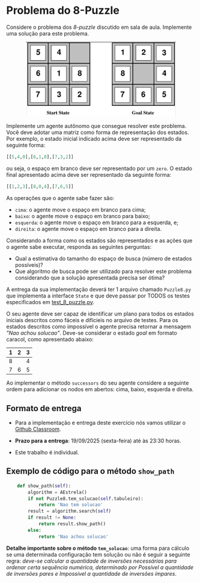 # Problema do 8-Puzzle

Considere o problema dos *8-puzzle* discutido em sala de aula. Implemente uma solução para este problema. 

<p align="center">
<img src="../../referencias/03_algoritmos_busca/figuras/fig03-04.png" alt="Grafo" width="400"/>
</p>

Implemente um agente autônomo que consegue resolver este problema. Você deve adotar uma matriz como forma de representação dos estados. Por exemplo, o estado inicial indicado acima deve ser representado da seguinte forma: 

```python
[[5,4,0],[6,1,8],[7,3,2]]
```

ou seja, o espaço em branco deve ser representado por um `zero`. O estado final apresentado acima deve ser representado da seguinte forma: 

```python
[[1,2,3],[8,0,4],[7,6,5]]
```

As operações que o agente sabe fazer são: 

* `cima`: o agente move o espaço em branco para cima;
* `baixo`: o agente move o espaço em branco para baixo;
* `esquerda`: o agente move o espaço em branco para a esquerda, e;
* `direita`: o agente move o espaço em branco para a direita.

Considerando a forma como os estados são representados e as ações que o agente sabe executar, responda as seguintes perguntas: 

* Qual a estimativa do tamanho do espaço de busca (número de
    estados possíveis)?
* Que algoritmo de busca pode ser utilizado para resolver este problema considerando que a solução apresentada precisa ser ótima? 

A entrega da sua implementação deverá ter 1 arquivo chamado `Puzzle8.py` que implementa a interface `State` e que deve passar por TODOS os testes especificados em [test_8_puzzle.py](./src/test_8Puzzle.py). 

O seu agente deve ser capaz de identificar um plano para todos os estados iniciais descritos como fáceis e difícieis no arquivo de testes. Para os estados descritos como impossível o agente precisa retornar a mensagem *"Nao achou solucao"*. Deve-se considerar o estado *goal* em formato caracol, como apresentado abaixo:

| 1 | 2 | 3 |
|:-:|:-:|:-:|
| 8 |   | 4 |
| 7 | 6 | 5 |

Ao implementar o método `successors` do seu agente considere a seguinte ordem para adicionar os nodos em abertos: cima, baixo, esquerda e direita. 

## Formato de entrega

* Para a implementação e entrega deste exercício nós vamos utilizar o [Github Classroom](https://classroom.github.com/a/tD-CJwM7). 

* **Prazo para a entrega**: 19/09/2025 (sexta-feira) até às 23:30 horas.

* Este trabalho é individual.  

## Exemplo de código para o método `show_path`

```python
    def show_path(self):
        algorithm = AEstrela()
        if not Puzzle8.tem_solucao(self.tabuleiro):
            return 'Nao tem solucao' 
        result = algorithm.search(self)
        if result != None:
            return result.show_path()
        else:
            return 'Nao achou solucao'
```

**Detalhe importante sobre o método `tem_solucao`**: uma forma para cálculo se uma determinada configuração tem solução ou não é seguir a seguinte regra: *deve-se calcular a quantidade de inversões necessárias para ordenar certa sequência numérica, determinado por Possível a quantidade de inversões pares e Impossível a quantidade de inversões ímpares*.

<!--

## Uma possível solução :new:

Abaixo são apresentados os links para uma possível solução e para o arquivo de testes utilizado na validação das submissões: 

* [Puzzle8.py](./src/Puzzle8.py)
* [test_8Puzzle.py](./src/test_8Puzzle.py)

Percebam que a implementação do [Puzzle8.py](./src/Puzzle8.py) faz uso ao algoritmo A* com poda. Além disso, foram implementadas duas heurísticas: a soma da distância de Manhattan e a soma de peças fora do lugar.

Sugiro que vocês utilizem o arquivo de testes para validar a implementação de vocês. Além disso, sugiro também mudar as heurísticas implementadas para verificar se a solução encontrada é a mesma.

Para executar os testes, sugiro executar o seguinte comando: 

```bash
pytest -v -s
```

No diretório onde se encontram os arquivos de teste e da implementação da solução. 

-->